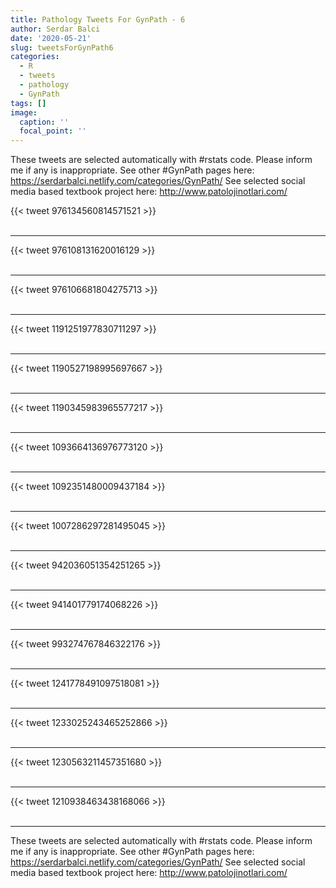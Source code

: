 ```yaml
---
title: Pathology Tweets For GynPath - 6
author: Serdar Balci
date: '2020-05-21'
slug: tweetsForGynPath6
categories:
  - R
  - tweets
  - pathology
  - GynPath
tags: []
image:
  caption: ''
  focal_point: ''
---
```



These tweets are selected automatically with #rstats code. Please inform me if any is inappropriate.
See other #GynPath pages here: https://serdarbalci.netlify.com/categories/GynPath/ 
See selected social media based textbook project here: http://www.patolojinotlari.com/

{{< tweet 976134560814571521 >}}
<br>
<br>
<hr>
{{< tweet 976108131620016129 >}}
<br>
<br>
<hr>
{{< tweet 976106681804275713 >}}
<br>
<br>
<hr>
{{< tweet 1191251977830711297 >}}
<br>
<br>
<hr>
{{< tweet 1190527198995697667 >}}
<br>
<br>
<hr>
{{< tweet 1190345983965577217 >}}
<br>
<br>
<hr>
{{< tweet 1093664136976773120 >}}
<br>
<br>
<hr>
{{< tweet 1092351480009437184 >}}
<br>
<br>
<hr>
{{< tweet 1007286297281495045 >}}
<br>
<br>
<hr>
{{< tweet 942036051354251265 >}}
<br>
<br>
<hr>
{{< tweet 941401779174068226 >}}
<br>
<br>
<hr>
{{< tweet 993274767846322176 >}}
<br>
<br>
<hr>
{{< tweet 1241778491097518081 >}}
<br>
<br>
<hr>
{{< tweet 1233025243465252866 >}}
<br>
<br>
<hr>
{{< tweet 1230563211457351680 >}}
<br>
<br>
<hr>
{{< tweet 1210938463438168066 >}}
<br>
<br>
<hr>


These tweets are selected automatically with #rstats code. Please inform me if any is inappropriate.
See other #GynPath pages here: https://serdarbalci.netlify.com/categories/GynPath/ 
See selected social media based textbook project here: http://www.patolojinotlari.com/
